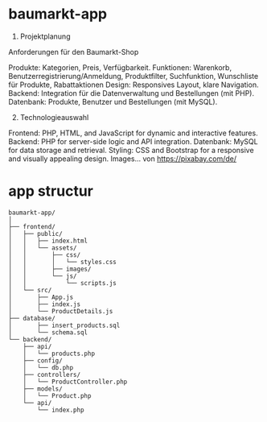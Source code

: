 # baumarkt-app

1. Projektplanung

Anforderungen für den Baumarkt-Shop

  Produkte: Kategorien, Preis, Verfügbarkeit.
  Funktionen: Warenkorb, Benutzerregistrierung/Anmeldung, Produktfilter, Suchfunktion, Wunschliste für Produkte, Rabattaktionen
  Design: Responsives Layout, klare Navigation.
  Backend: Integration für die Datenverwaltung und Bestellungen (mit PHP).
  Datenbank: Produkte, Benutzer und Bestellungen (mit MySQL).

2. Technologieauswahl

  Frontend: PHP, HTML, and JavaScript for dynamic and interactive features.
  Backend: PHP for server-side logic and API integration.
  Datenbank: MySQL for data storage and retrieval.
  Styling: CSS and Bootstrap for a responsive and visually appealing design.
  Images... von https://pixabay.com/de/

# app structur
```
baumarkt-app/
│
├── frontend/
│   ├── public/
│   │   ├── index.html
│   │   └── assets/
│   │       ├── css/
│   │       │   └── styles.css
│   │       ├── images/
│   │       └── js/
│   │           └── scripts.js
│   └── src/
│       ├── App.js
│       ├── index.js
│       └── ProductDetails.js
├── database/
│       ├── insert_products.sql
│       └── schema.sql
└── backend/
    ├── api/
    │   └── products.php
    ├── config/
    │   └── db.php
    ├── controllers/
    │   └── ProductController.php
    ├── models/
    │   └── Product.php
    └── api/
        └── index.php